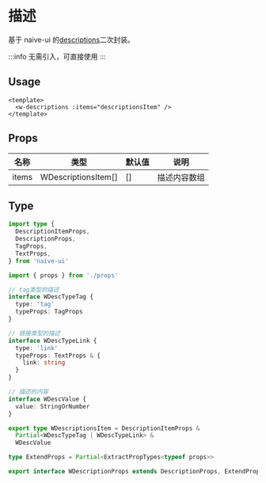 # 描述

基于 naive-ui 的[descriptions](https://www.naiveui.com/zh-CN/os-theme/components/descriptions)二次封装。

:::info
无需引入，可直接使用
:::

## Usage

```vue
<template>
  <w-descriptions :items="descriptionsItem" />
</template>
```

## Props

| 名称  | 类型                | 默认值 | 说明         |
| ----- | ------------------- | ------ | ------------ |
| items | WDescriptionsItem[] | []     | 描述内容数组 |

## Type

```ts
import type {
  DescriptionItemProps,
  DescriptionProps,
  TagProps,
  TextProps,
} from 'naive-ui'

import { props } from './props'

// tag类型的描述
interface WDescTypeTag {
  type: 'tag'
  typeProps: TagProps
}

// 链接类型的描述
interface WDescTypeLink {
  type: 'link'
  typeProps: TextProps & {
    link: string
  }
}

// 描述的内容
interface WDescValue {
  value: StringOrNumber
}

export type WDescriptionsItem = DescriptionItemProps &
  Partial<WDescTypeTag | WDescTypeLink> &
  WDescValue

type ExtendProps = Partial<ExtractPropTypes<typeof props>>

export interface WDescriptionProps extends DescriptionProps, ExtendProps {}
```
